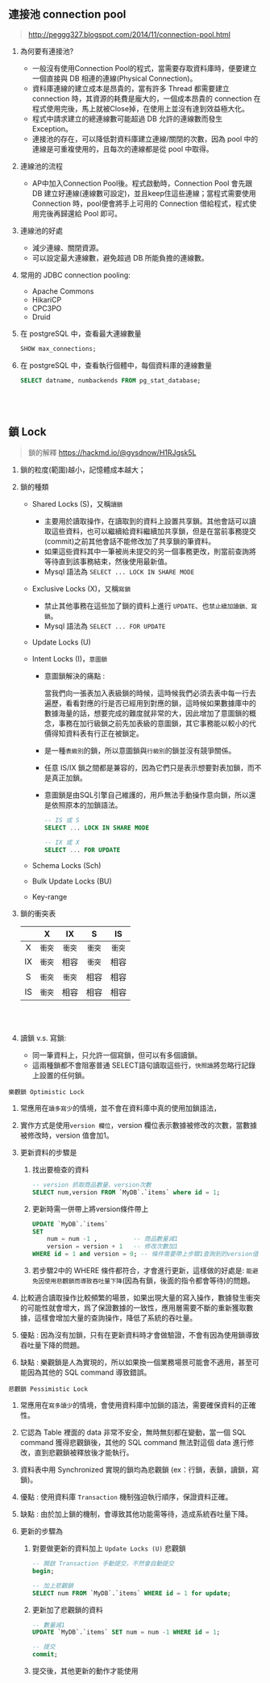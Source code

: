 ## 連接池 connection pool

> http://peggg327.blogspot.com/2014/11/connection-pool.html

1. 為何要有連接池?

    * 一般沒有使用Connection Pool的程式，當需要存取資料庫時，便要建立一個直接與 DB 相連的連線(Physical Connection)。
    * 資料庫連線的建立成本是昂貴的，當有許多 Thread 都需要建立 connection 時，其資源的耗費是龐大的，一個成本昂貴的 connection 在程式使用完後，馬上就被Close掉，在使用上並沒有達到效益極大化。
    * 程式中請求建立的總連線數可能超過 DB 允許的連線數而發生 Exception。
    * 連接池的存在，可以降低對資料庫建立連線/關閉的次數，因為 pool 中的連線是可重複使用的，且每次的連線都是從 pool 中取得。

2. 連線池的流程

    * AP中加入Connection Pool後。程式啟動時，Connection Pool 會先跟 DB 建立好連線(連線數可設定)，並且keep住這些連線；當程式需要使用 Connection 時，pool便會將手上可用的 Connection 借給程式，程式使用完後再歸還給 Pool 即可。

3. 連線池的好處

    * 減少連線、關閉資源。
    * 可以設定最大連線數，避免超過 DB 所能負擔的連線數。

4. 常用的 JDBC connection pooling: 
    * Apache Commons 
    * HikariCP 
    * CPC3PO
    * Druid


5. 在 postgreSQL 中，查看最大連線數量

    ```sql
    SHOW max_connections;
    ```
6. 在 postgreSQL 中，查看執行個體中，每個資料庫的連線數量

    ```sql
    SELECT datname, numbackends FROM pg_stat_database;
    ```

<br/>

<br/>


## 鎖 Lock 

> 鎖的解釋 https://hackmd.io/@gysdnow/H1RJgsk5L

1. 鎖的粒度(範圍)越小，記憶體成本越大；
2. 鎖的種類
    * Shared Locks (S)，又稱`讀鎖`
        * 主要用於讀取操作，在讀取到的資料上設置共享鎖。其他會話可以讀取這些資料，也可以繼續給資料繼續加共享鎖，但是在當前事務提交(commit)之前其他會話不能修改加了共享鎖的筆資料。
        * 如果這些資料其中一筆被尚未提交的另一個事務更改，則當前查詢將等待直到該事務結束，然後使用最新值。
        * Mysql 語法為 `SELECT ... LOCK IN SHARE MODE`

    * Exclusive Locks (X)，又稱`寫鎖`
        * 禁止其他事務在這些加了鎖的資料上進行 `UPDATE`、也`禁止續加讀鎖、寫鎖`。
        * Mysql 語法為 `SELECT ... FOR UPDATE`

    * Update Locks (U)
    * Intent Locks (I)，`意圖鎖`
        * 意圖鎖解決的痛點 : 
        
            當我們向一張表加入表級鎖的時候，這時候我們必須去表中每一行去遍歷，看看對應的行是否已經用到對應的鎖，這時候如果數據庫中的數據海量的話，想要完成的難度就非常的大，因此增加了意圖鎖的概念，事務在加行級鎖之前先加表級的意圖鎖，其它事務能以較小的代價得知資料表有行正在被鎖定。
            
        * 是一種`表級別`的鎖，所以意圖鎖與`行級別`的鎖並沒有競爭關係。
        * 任意 IS/IX 鎖之間都是兼容的，因為它們只是表示想要對表加鎖，而不是真正加鎖。
        * 意圖鎖是由SQL引擎自己維護的，用戶無法手動操作意向鎖，所以還是依照原本的加鎖語法。

            ```sql
            -- IS 或 S
            SELECT ... LOCK IN SHARE MODE

            -- IX 或 X
            SELECT ... FOR UPDATE
            ```

    * Schema Locks (Sch)
    * Bulk Update Locks (BU)
    * Key-range

3. 鎖的衝突表
    
    ||X|IX|S|IS|
    |:--:|:--:|:--:|:--:|:--:|
    |X|`衝突`|`衝突`|`衝突`|`衝突`|
    |IX|`衝突`|相容|`衝突`|相容|
    |S|`衝突`|`衝突`|相容|相容|
    |IS|`衝突`|相容|相容|相容|

    <br/>

    <br/>


3. 讀鎖 v.s. 寫鎖: 
    * 同一筆資料上，只允許一個寫鎖，但可以有多個讀鎖。
    * 這兩種鎖都不會阻塞普通 SELECT語句讀取這些行，`快照讀`將忽略行記錄上設置的任何鎖。

`樂觀鎖 Optimistic Lock`
1. 常應用在`讀多寫少`的情境，並不會在資料庫中真的使用加鎖語法，

2. 實作方式是使用`version 欄位`，version 欄位表示數據被修改的次數，當數據被修改時，version 值會加1。

3. 更新資料的步驟是

    1. 找出要檢查的資料

        ```sql
        -- version 抓取商品數量、version次數
        SELECT num,version FROM `MyDB`.`items` where id = 1;
        ```
    2. 更新時需一併帶上將version條件帶上

        ```sql
        UPDATE `MyDB`.`items` 
        SET 
            num = num -1 ,          -- 商品數量減1
            version = version + 1   -- 修改次數加1
        WHERE id = 1 and version = 0; -- 條件需要帶上步驟1查詢到的version值
        ```


    3. 若步驟2中的 WHERE 條件都符合，才會進行更新，這樣做的好處是: `能避免因使用悲觀鎖而導致吞吐量下降`(因為有鎖，後面的指令都會等待)的問題。



4. 比較適合讀取操作比較頻繁的場景，如果出現大量的寫入操作，數據發生衝突的可能性就會增大，爲了保證數據的一致性，應用層需要不斷的重新獲取數據，這樣會增加大量的查詢操作，降低了系統的吞吐量。

5. 優點 : 因為沒有加鎖，只有在更新資料時才會做驗證，不會有因為使用鎖導致吞吐量下降的問題。

6. 缺點 : 樂觀鎖是人為實現的，所以如果換一個業務場景可能會不適用，甚至可能因為其他的 SQL command 導致錯誤。


`悲觀鎖 Pessimistic Lock`
1. 常應用在`寫多讀少`的情境，會使用資料庫中加鎖的語法，需要確保資料的正確性。

2. 它認為 Table 裡面的 data 非常不安全，無時無刻都在變動，當一個 SQL command 獲得悲觀鎖後，其他的 SQL command 無法對這個 data 進行修改，直到悲觀鎖被釋放後才能執行。

3. 資料表中用 Synchronized 實現的鎖均為悲觀鎖 (ex：行鎖，表鎖，讀鎖，寫鎖)。

4. 優點 : 使用資料庫 `Transaction` 機制強迫執行順序，保證資料正確。

5. 缺點 : 由於加上鎖的機制，會導致其他功能需等待，造成系統吞吐量下降。

6. 更新的步驟為

    1. 對要做更新的資料加上 `Update Locks (U)` 悲觀鎖

        ```sql
        -- 開啟 Transaction 手動提交，不然會自動提交
        begin;

        -- 加上悲觀鎖
        SELECT num FROM `MyDB`.`items` WHERE id = 1 for update;
        ```
    
    2. 更新加了悲觀鎖的資料

        ```sql
        -- 數量減1
        UPDATE `MyDB`.`items` SET num = num -1 WHERE id = 1;

        -- 提交
        commit;
        ```
    
    3. 提交後，其他更新的動作才能使用





